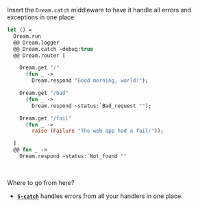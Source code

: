 Insert the `Dream.catch` middleware to have it handle all errors and exceptions
in one place:

<!-- TODO Link to database example. -->
<!-- TODO Update in light of exception handler changes -->
<!-- TODO Show or mention customization? -->

```ocaml
let () =
  Dream.run
  @@ Dream.logger
  @@ Dream.catch ~debug:true
  @@ Dream.router [

    Dream.get "/"
      (fun _ ->
        Dream.respond "Good morning, world!");

    Dream.get "/bad"
      (fun _ ->
        Dream.respond ~status:`Bad_request "");

    Dream.get "/fail"
      (fun _ ->
        raise (Failure "The web app had a fail!"));

  ]
  @@ fun _ ->
    Dream.respond ~status:`Not_found ""
```

<!-- TODO Show the debugger output -->
<!-- TODO Mention ?template, ?on_error, ?on_exn -->
<!-- TODO Recommend empty responses -->
<!-- TODO Show the log -->
<!-- TODO Point out backtraces -->
<!-- TODO Explain first and last request tracking -->

<br>

Where to go from here?

- [**`5-catch`**](../5-catch) handles errors from all your handlers in one
place.

<!-- TODO Go to SQL example. -->
